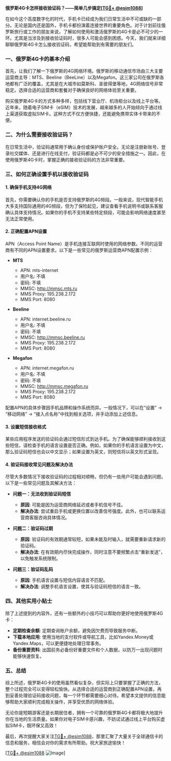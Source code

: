 **俄罗斯4G卡怎样接收验证码？——简单几步搞定[[TG💪+ @esim1088](https://t.me/s/esim1088)]**

在如今这个高度数字化的时代，手机卡已经成为我们日常生活中不可或缺的一部分。无论是国内还是国外，手机卡都扮演着连接世界的重要角色。对于计划前往俄罗斯旅行或工作的朋友来说，了解如何使用和激活俄罗斯的4G卡是必不可少的一环。尤其是当涉及到接收验证码时，很多人可能会感到困惑。今天，我们就来详细聊聊俄罗斯4G卡怎么接收验证码，希望能帮助到有需要的朋友们。

### 一、俄罗斯4G卡的基本介绍

首先，让我们了解一下俄罗斯的4G网络环境。俄罗斯的移动通信市场由三大主要运营商主导：MTS、Beeline（BeeLine）以及Megafon。这三家公司在俄罗斯各地都有广泛的覆盖，尤其是在大城市如莫斯科、圣彼得堡等地，4G网络信号非常稳定。选择合适的运营商和套餐对于确保良好的网络体验至关重要。

购买俄罗斯4G卡的方式多种多样，包括线下营业厅、机场柜台以及线上平台等。近年来，随着电子SIM卡（eSIM）技术的发展，越来越多的人开始倾向于通过线上渠道获取虚拟SIM卡。这种方式不仅方便快捷，还能避免携带实体卡带来的不便。

### 二、为什么需要接收验证码？

在日常生活中，验证码通常用于确认身份或保护账户安全。无论是注册新账号、登录社交媒体、还是进行在线支付，验证码都是必不可少的安全措施之一。因此，在使用俄罗斯4G卡时，掌握正确的接收验证码的方法非常重要。

### 三、如何正确设置手机以接收验证码

#### 1. 确保手机支持4G网络

首先，你需要确认你的手机是否支持俄罗斯的4G频段。一般来说，现代智能手机大多支持国际通用的4G频段，但为了保险起见，建议查看手机说明书或联系客服确认具体支持情况。如果你的手机不支持某些特定频段，可能会影响网络速度甚至无法正常使用。

#### 2. 正确配置APN设置

APN（Access Point Name）是手机连接互联网时使用的网络参数。不同的运营商有不同的APN设置要求。以下是一些常见的俄罗斯运营商APN配置示例：

- **MTS**
  - APN: mts-internet
  - 用户名: 不填
  - 密码: 不填
  - MMSC: http://mmsc.mts.ru
  - MMS Proxy: 195.238.2.172
  - MMS Port: 8080

- **Beeline**
  - APN: internet.beeline.ru
  - 用户名: 不填
  - 密码: 不填
  - MMSC: http://mmsc.beeline.ru
  - MMS Proxy: 195.238.2.172
  - MMS Port: 8080

- **Megafon**
  - APN: internet.megafon.ru
  - 用户名: 不填
  - 密码: 不填
  - MMSC: http://mmsc.megafon.ru
  - MMS Proxy: 195.238.2.172
  - MMS Port: 8080

配置APN的具体步骤因手机品牌和操作系统而异。一般情况下，可以在“设置” -> “移动网络” -> “接入点名称”中找到相关选项，并手动添加上述信息。

#### 3. 设置短信接收格式

某些应用程序发送的验证码会通过短信形式到达手机。为了确保能够顺利接收到这些短信，请检查手机的语言设置是否正确。例如，如果你的手机语言设置为中文，那么验证码短信也会以中文显示；如果设置为英文，则短信将以英文形式呈现。

#### 4. 验证码接收常见问题及解决办法

尽管大多数情况下接收验证码的过程相对顺畅，但仍有一些用户可能会遇到问题。以下是一些常见问题及其解决方法：

- **问题一：无法收到验证码短信**
  - **原因**: 可能是因为运营商网络延迟或者手机信号不佳。
  - **解决办法**: 尝试重启手机或更换位置以改善信号强度。此外，也可以联系运营商客服咨询具体情况。

- **问题二：验证码过期**
  - **原因**: 验证码的有效期通常较短，如果未能及时输入，就需要重新请求新的验证码。
  - **解决办法**: 在有效期内尽快完成操作，同时注意不要频繁点击“重新发送”，以免触发系统限制。

- **问题三：验证码乱码**
  - **原因**: 手机语言设置与短信内容语言不匹配。
  - **解决办法**: 调整手机语言设置，使其与验证码短信的语言一致。

### 四、其他实用小贴士

除了上述提到的内容外，还有一些额外的小技巧可以帮助你更好地使用俄罗斯4G卡：

- **定期检查余额**: 定期查询账户余额，避免因欠费而导致服务中断。
- **下载本地应用**: 使用当地的支付软件或导航工具，比如Yandex.Money或Yandex.Maps，可以更便捷地处理日常事务。
- **备份重要资料**: 出国前务必备份好重要文件和个人数据，以防万一出现问题时能够快速恢复。

### 五、总结

综上所述，俄罗斯4G卡的使用虽然看似复杂，但实际上只要掌握了正确的方法，整个过程完全可以变得轻松愉快。从选择合适的运营商到正确配置APN设置，再到妥善处理验证码接收问题，每一个环节都需要细心对待。希望本文提供的信息能够帮助大家顺利完成相关操作，并享受优质的网络体验。

无论你是短期游客还是长期居住者，拥有一个可靠的俄罗斯4G卡都将极大地提升你在当地的生活质量。如果你对电子SIM卡感兴趣，不妨试试通过线上平台购买虚拟SIM卡，既环保又高效！

最后，再次提醒大家关注[TG💪+ @esim1088](https://t.me/s/esim1088)，那里汇聚了大量关于全球通信卡的信息和服务，相信会对你的需求有所帮助。祝大家旅途愉快！

[[TG💪+ @esim1088](https://t.me/s/esim1088) ![Image](https://i.postimg.cc/4NQfJmqS/Snipaste-2025-05-13-00-14-12.png)]